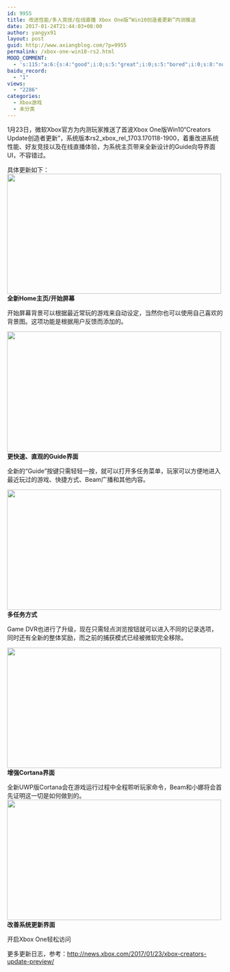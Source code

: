 ```yaml
---
id: 9955
title: 改进性能/多人竞技/在线直播 Xbox One版“Win10创造者更新”内测推送
date: 2017-01-24T21:44:03+08:00
author: yangyx91
layout: post
guid: http://www.axiangblog.com/?p=9955
permalink: /xbox-one-win10-rs2.html
MOOD_COMMENT:
  - 's:115:"a:6:{s:4:"good";i:0;s:5:"great";i:0;s:5:"bored";i:0;s:8:"nonsense";i:0;s:13:"notunderstand";i:0;s:7:"passing";i:0;}";'
baidu_record:
  - "1"
views:
  - "2286"
categories:
  - Xbox游戏
  - 未分类
---
```

1月23日，微软Xbox官方为内测玩家推送了首波Xbox One版Win10“Creators Update创造者更新”，系统版本rs2\_xbox\_rel_1703.170118-1900，着重改进系统性能、好友竞技以及在线直播体验，为系统主页带来全新设计的Guide向导界面UI，不容错过。

具体更新如下：  
<a href="http://www.axiangblog.com/xbox-one-win10-rs2.html/updated-home_xbox-one" rel="attachment wp-att-9959" target="_blank"  rel="nofollow" ><img loading="lazy" class="aligncenter size-full wp-image-9959" src="http://www.axiangblog.com/wp-content/uploads/2017/01/Updated-Home_Xbox-One.jpg" alt="" width="500" height="280" /></a>  
**全新Home主页/开始屏幕**

开始屏幕背景可以根据最近常玩的游戏来自动设定，当然你也可以使用自己喜欢的背景图。这项功能是根据用户反馈而添加的。

<a href="http://www.axiangblog.com/xbox-one-win10-rs2.html/updated-guide_xbox-one" rel="attachment wp-att-9958" target="_blank"  rel="nofollow" ><img loading="lazy" class="aligncenter size-full wp-image-9958" src="http://www.axiangblog.com/wp-content/uploads/2017/01/Updated-Guide_Xbox-One.jpg" alt="" width="500" height="281" /></a>  
**更快速、直观的Guide界面**

全新的“Guide”按键只需轻轻一按，就可以打开多任务菜单，玩家可以方便地进入最近玩过的游戏、快捷方式、Beam广播和其他内容。

<a href="http://www.axiangblog.com/xbox-one-win10-rs2.html/update-achievement_xbox-one" rel="attachment wp-att-9956" target="_blank"  rel="nofollow" ><img loading="lazy" class="aligncenter size-full wp-image-9956" src="http://www.axiangblog.com/wp-content/uploads/2017/01/Update-Achievement_Xbox-One.jpg" alt="" width="500" height="281" /></a>  
**多任务方式**

Game DVR也进行了升级，现在只需轻点浏览按钮就可以进入不同的记录选项，同时还有全新的整体奖励，而之前的捕获模式已经被微软完全移除。

<a href="http://www.axiangblog.com/xbox-one-win10-rs2.html/update-cortana_xbox-one" rel="attachment wp-att-9957" target="_blank"  rel="nofollow" ><img loading="lazy" class="aligncenter size-full wp-image-9957" src="http://www.axiangblog.com/wp-content/uploads/2017/01/Update-Cortana_Xbox-One.jpg" alt="" width="500" height="281" /></a>  
**增强Cortana界面**

全新UWP版Cortana会在游戏运行过程中全程聆听玩家命令，Beam和小娜将会首先证明这一切是如何做到的。  
<a href="http://www.axiangblog.com/xbox-one-win10-rs2.html/update-system_xbox-one" rel="attachment wp-att-9960" target="_blank"  rel="nofollow" ><img loading="lazy" class="aligncenter size-full wp-image-9960" src="http://www.axiangblog.com/wp-content/uploads/2017/01/Update-System_Xbox-One.jpg" alt="" width="500" height="281" /></a>  
**改善系统更新界面**

开启Xbox One轻松访问

更多更新日志，参考：<a href="http://news.xbox.com/2017/01/23/xbox-creators-update-preview/" target="_blank"  rel="nofollow" >http://news.xbox.com/2017/01/23/xbox-creators-update-preview/</a>